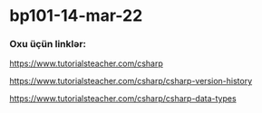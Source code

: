 # bp101-14-mar-22

### Oxu üçün linklər:

https://www.tutorialsteacher.com/csharp

https://www.tutorialsteacher.com/csharp/csharp-version-history

https://www.tutorialsteacher.com/csharp/csharp-data-types
